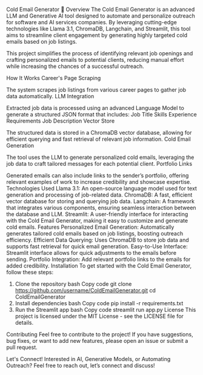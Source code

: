 Cold Email Generator 🚀
Overview
The Cold Email Generator is an advanced LLM and Generative AI tool designed to automate and personalize outreach for software and AI services companies. By leveraging cutting-edge technologies like Llama 3.1, ChromaDB, Langchain, and Streamlit, this tool aims to streamline client engagement by generating highly targeted cold emails based on job listings.

This project simplifies the process of identifying relevant job openings and crafting personalized emails to potential clients, reducing manual effort while increasing the chances of a successful outreach.

How It Works
Career's Page Scraping

The system scrapes job listings from various career pages to gather job data automatically.
LLM Integration

Extracted job data is processed using an advanced Language Model to generate a structured JSON format that includes:
Job Title
Skills
Experience Requirements
Job Description
Vector Store

The structured data is stored in a ChromaDB vector database, allowing for efficient querying and fast retrieval of relevant job information.
Cold Email Generation

The tool uses the LLM to generate personalized cold emails, leveraging the job data to craft tailored messages for each potential client.
Portfolio Links

Generated emails can also include links to the sender’s portfolio, offering relevant examples of work to increase credibility and showcase expertise.
Technologies Used
Llama 3.1: An open-source language model used for text generation and processing of job-related data.
ChromaDB: A fast, efficient vector database for storing and querying job data.
Langchain: A framework that integrates various components, ensuring seamless interaction between the database and LLM.
Streamlit: A user-friendly interface for interacting with the Cold Email Generator, making it easy to customize and generate cold emails.
Features
Personalized Email Generation: Automatically generates tailored cold emails based on job listings, boosting outreach efficiency.
Efficient Data Querying: Uses ChromaDB to store job data and supports fast retrieval for quick email generation.
Easy-to-Use Interface: Streamlit interface allows for quick adjustments to the emails before sending.
Portfolio Integration: Add relevant portfolio links to the emails for added credibility.
Installation
To get started with the Cold Email Generator, follow these steps:

1. Clone the repository
bash
Copy code
git clone https://github.com/username/ColdEmailGenerator.git
cd ColdEmailGenerator
2. Install dependencies
bash
Copy code
pip install -r requirements.txt
3. Run the Streamlit app
bash
Copy code
streamlit run app.py
License
This project is licensed under the MIT License - see the LICENSE file for details.

Contributing
Feel free to contribute to the project! If you have suggestions, bug fixes, or want to add new features, please open an issue or submit a pull request.

Let's Connect!
Interested in AI, Generative Models, or Automating Outreach? Feel free to reach out, let’s connect and discuss!

